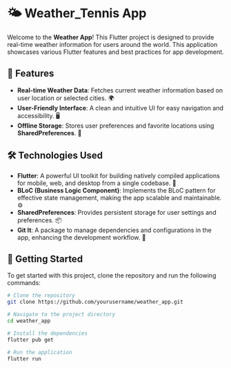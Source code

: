 # 🌤️ Weather_Tennis App

Welcome to the **Weather App**! This Flutter project is designed to provide real-time weather information for users around the world. This application showcases various Flutter features and best practices for app development.

## 🌟 Features

- **Real-time Weather Data**: Fetches current weather information based on user location or selected cities. 🌍
- **User-Friendly Interface**: A clean and intuitive UI for easy navigation and accessibility. 🖥️
- **Offline Storage**: Stores user preferences and favorite locations using **SharedPreferences**. 💾

## 🛠️ Technologies Used

- **Flutter**: A powerful UI toolkit for building natively compiled applications for mobile, web, and desktop from a single codebase. 📱
- **BLoC (Business Logic Component)**: Implements the BLoC pattern for effective state management, making the app scalable and maintainable. ⚙️
- **SharedPreferences**: Provides persistent storage for user settings and preferences. 📦
- **Git It**: A package to manage dependencies and configurations in the app, enhancing the development workflow. 🚀

## 🚀 Getting Started

To get started with this project, clone the repository and run the following commands:

```bash
# Clone the repository
git clone https://github.com/yourusername/weather_app.git

# Navigate to the project directory
cd weather_app

# Install the dependencies
flutter pub get

# Run the application
flutter run
